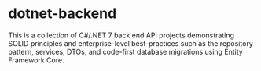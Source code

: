 # dotnet-backend

This is a collection of C#/.NET 7 back end API projects demonstrating SOLID principles and enterprise-level best-practices such as the repository pattern, services, DTOs, and code-first database migrations using Entity Framework Core.
